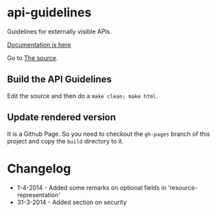 api-guidelines
==============

Guidelines for externally visible APIs.

[Documentation is here](https://github.scm.corp.ebay.com/pages/ecg-marktplaats/api-guidelines/)

Go to [The source](source/index.rst).


Build the API Guidelines
------------------------

Edit the source and then do a `make clean; make html`. 

Update rendered version
-----------------------

It is a Github Page. So you need to checkout the `gh-pages` branch of this project and copy the `build` directory to it. 


Changelog
=========

* 1-4-2014 - Added some remarks on optional fields in 'resource-representation'
* 31-3-2014 - Added section on security
